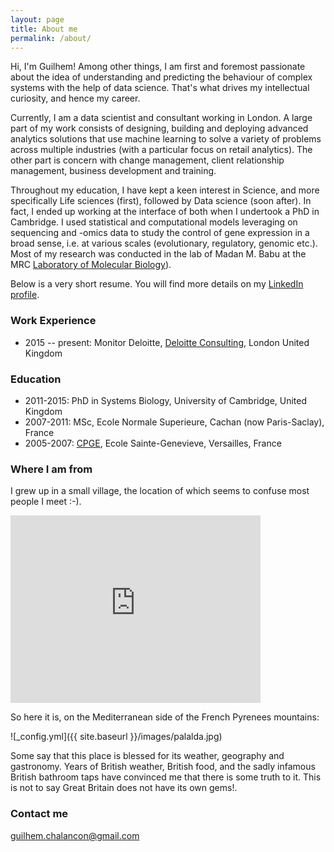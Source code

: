 ```yaml
---
layout: page
title: About me
permalink: /about/
---
```


Hi, I'm Guilhem! Among other things, I am first and foremost passionate about the idea of understanding and predicting the behaviour of complex systems with the help of data science. That's what drives my intellectual curiosity, and hence my career. 

Currently, I am a data scientist and consultant working in London. A large part of my work consists of designing, building and deploying advanced analytics solutions that use machine learning to solve a variety of problems across multiple industries (with a particular focus on retail analytics). The other part is concern with change management, client relationship management, business development and training. 

Throughout my education, I have kept a keen interest in Science, and more specifically Life sciences (first), followed by Data science (soon after). In fact, I ended up working at the interface of both when I undertook a PhD in Cambridge. I used statistical and computational models leveraging on sequencing and -omics data to study the control of gene expression in a broad sense, i.e. at various scales (evolutionary, regulatory, genomic etc.).
Most of my research was conducted in the lab of Madan M. Babu at the MRC [Laboratory of Molecular Biology](http://www2.mrc-lmb.cam.ac.uk/)).


Below is a very short resume. You will find more details on my [LinkedIn profile](https://www.linkedin.com/in/guilhemchalancon/). 

### Work Experience

* 2015 -- present: Monitor Deloitte, [Deloitte Consulting](https://www2.deloitte.com/uk/en.html), London United Kingdom

### Education

* 2011-2015: PhD in Systems Biology, University of Cambridge, United Kingdom
* 2007-2011: MSc, Ecole Normale Superieure, Cachan (now Paris-Saclay), France
* 2005-2007: [CPGE](https://en.wikipedia.org/wiki/Classe_pr%C3%A9paratoire_aux_grandes_%C3%A9coles), Ecole Sainte-Genevieve, Versailles, France


### Where I am from 

I grew up in a small village, the location of which seems to confuse most people I meet :-). 

<iframe src="https://www.google.com/maps/embed?pb=!1m18!1m12!1m3!1d94205.09540173296!2d2.6169261323793496!3d42.45094734559433!2m3!1f0!2f0!3f0!3m2!1i1024!2i768!4f13.1!3m3!1m2!1s0x12baa6a53505d555%3A0x407882116676fe0!2s66110+Am%C3%A9lie-les-Bains-Palalda%2C+France!5e0!3m2!1sen!2suk!4v1502058231889" width="400" height="300" frameborder="0" style="border:0" allowfullscreen></iframe>

So here it is, on the Mediterranean side of the French Pyrenees mountains:

![_config.yml]({{ site.baseurl }}/images/palalda.jpg)

Some say that this place is blessed for its weather, geography and gastronomy. Years of British weather, British food, and the sadly infamous British bathroom taps have convinced me that there is some truth to it. 
This is not to say Great Britain does not have its own <a class="surprise">gems!</a>.



### Contact me

[guilhem.chalancon@gmail.com](mailto:guilhem.chalancon@gmail.com)
